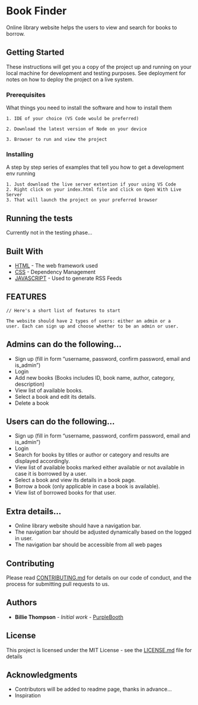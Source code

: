 # Book Finder

Online library website helps the users to view and search for books to borrow. 

## Getting Started

These instructions will get you a copy of the project up and running on your local machine for development and testing purposes. See deployment for notes on how to deploy the project on a live system.

### Prerequisites

What things you need to install the software and how to install them

```
1. IDE of your choice (VS Code would be preferred)

2. Download the latest version of Node on your device

3. Browser to run and view the project

```

### Installing

A step by step series of examples that tell you how to get a development env running

```
1. Just download the live server extention if your using VS Code
2. Right click on your index.html file and click on Open With Live Server
3. That will launch the project on your preferred browser
```

## Running the tests

Currently not in the testing phase...

## Built With

* [HTML](http://www.dropwizard.io/1.0.2/docs/) - The web framework used
* [CSS](https://maven.apache.org/) - Dependency Management
* [JAVASCRIPT](https://rometools.github.io/rome/) - Used to generate RSS Feeds

## FEATURES

```
// Here's a short list of features to start

The website should have 2 types of users: either an admin or a
user. Each can sign up and choose whether to be an admin or user.
```

## Admins can do the following...
* Sign up (fill in form “username, password, confirm password,
email and is_admin”)
* Login
* Add new books (Books includes ID, book name, author, category, description)
* View list of available books.
* Select a book and edit its details.
* Delete a book

## Users can do the following...
* Sign up (fill in form “username, password, confirm password,
email and is_admin”)
* Login
* Search for books by titles or author or category and results are
displayed accordingly.
* View list of available books marked either available or not
available in case it is borrowed by a user.
* Select a book and view its details in a book page.
* Borrow a book (only applicable in case a book is available).
* View list of borrowed books for that user.

## Extra details...

* Online library website should have a navigation bar.
* The navigation bar should be adjusted dynamically based on the
logged in user.
* The navigation bar should be accessible from all web pages

## Contributing

Please read [CONTRIBUTING.md](https://gist.github.com/PurpleBooth/b24679402957c63ec426) for details on our code of conduct, and the process for submitting pull requests to us.

## Authors

* **Billie Thompson** - *Initial work* - [PurpleBooth](https://github.com/PurpleBooth)

## License

This project is licensed under the MIT License - see the [LICENSE.md](LICENSE.md) file for details

## Acknowledgments

* Contributors will be added to readme page, thanks in advance...
* Inspiration

